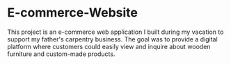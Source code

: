 # E-commerce-Website
This project is an e-commerce web application I built during my vacation to support my father's carpentry business. The goal was to provide a digital platform where customers could easily view and inquire about wooden furniture and custom-made products.
